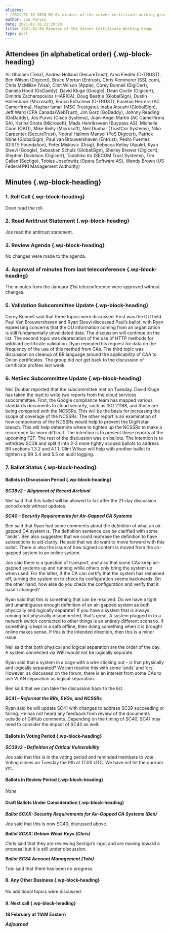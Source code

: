 ```yaml
---
aliases:
- /2021-02-18-2020-02-04-minutes-of-the-server-certificate-working-group/
author: Jos Purvis
date: 2021-02-18 22:29:20
title: 2021-02-04 Minutes of the Server Certificate Working Group
type: post
---
```


## Attendees (in alphabetical order) {.wp-block-heading}

Ali Gholami (Telia), Andrea Holland (SecureTrust), Arno Fiedler (D-TRUST), Ben Wilson (Digicert), Bruce Morton (Entrust), Chris Kemmerer (SSL.com), Chris McMillan (Visa), Clint Wilson (Apple), Corey Bonnell (DigiCert), Daniela Hood (GoDaddy), David Kluge (Google), Dean Coclin (Digicert), Dimitris Zacharopoulos (HARICA), Doug Beattie (GlobalSign), Dustin Hollenback (Microsoft), Enrico Entschew (D-TRUST), Eusebio Herrera (AC Camerfirma), Hazhar Ismail (MSC Trustgate), Inaba Atsushi (GlobalSign), Jeff Ward (CPA Canada/WebTrust), Jim Gorz (GoDaddy), Johnny Reading (GoDaddy), Jos Purvis (Cisco Systems), Juan-Angel Martin (AC Camerfirma SA), Karina Sirota (Microsoft), Mads Henriksveen (Buypass AS), Michelle Coon (OATI), Mike Reilly (Microsoft), Neil Dunbar (TrustCor Systems), Niko Carpenter (SecureTrust), Noorul Halimin Mansol (PoS Digicert), Patrick Nohe (GlobalSign), Paul van Brouwershaven (Entrust), Pedro Fuentes (OISTE Foundation), Peter Miskovic (Disig), Rebecca Kelley (Apple), Ryan Sleevi (Google), Sebastian Schulz (GlobalSign), Shelley Brewer (Digicert), Stephen Davidson (Digicert), Tadahiko Ito (SECOM Trust Systems), Tim Callan (Sectigo), Tobias Josefowitz (Opera Software AS), Wendy Brown (US Federal PKI Management Authority)

## Minutes {.wp-block-heading}

### 1. Roll Call {.wp-block-heading}

Dean read the roll.

### 2. Read Antitrust Statement {.wp-block-heading}

Jos read the antitrust statement.

### 3. Review Agenda {.wp-block-heading}

No changes were made to the agenda.

### 4. Approval of minutes from last teleconference {.wp-block-heading}

The minutes from the January 21st teleconference were approved without changes.

### 5. Validation Subcommittee Update {.wp-block-heading}

Corey Bonnell said that three topics were discussed. First was the OU field. Paul Van Brouwershaven and Ryan Sleevi discussed Paul’s ballot, with Ryan expressing concerns that the OU information coming from an organization is still fundamentally unvalidated data. The discussion will continue on the list. The second topic was deprecation of the use of HTTP methods for wildcard certificate validation. Ryan repeated his request for data on the frequency of the use of this method from CAs. The third topic was discussion on cleanup of BR language around the applicability of CAA to Onion certificates. The group did not get back to the discussion of certificate profiles last week.

### 6. NetSec Subcommittee Update {.wp-block-heading}

Neil Dunbar reported that the subcommittee met on Tuesday. David Kluge has taken the lead to write two reports from the cloud services subcommittee. First, the Google compliance team has mapped various standards documents to cloud security, such as ISO 21188, and those are being compared with the NCSSRs. This will be the basis for increasing the scope of coverage of the NCSSRs. The other report is an examination of how components of the NCSSRs would help to prevent the DigiNotar breach. This will help determine where to tighten up the NCSSRs to make a recurrence far more difficult. The intention is to present these reports at the upcoming F2F. The rest of the discussion was on ballots. The intention is to withdraw SC38 and split it into 2-3 more tightly scoped ballots to address BR sections 1.3.2 and 4.1.1. Clint WIlson will help with another ballot to tighten up BR 5.4 and 5.5 on audit logging.

### 7. Ballot Status {.wp-block-heading}

#### Ballots in Discussion Period {.wp-block-heading}

_**SC38v2 – Alignment of Record Archival**_

Neil said that this ballot will be allowed to fail after the 21-day discussion period ends without updates.

**_SC40 – Security Requirements for Air-Gapped CA Systems_**

Ben said that Ryan had some comments about the definition of what an air-gapped CA system is. The definition sentence can be clarified with some “ands”. Ben also suggested that we could rephrase the definition to have subsections to aid clarity. He said that we do want to move forward with this ballot. There is also the issue of how signed content is moved from the air-gapped system to an online system.

Jos said there is a question of transport, and also that some CAs keep air-gapped systems up and running while others only bring the system up when used. For the latter, If the CA can certify that the system has remained off, turning the system on to check its configuration seems backwards. On the other hand, how else do you check the configuration and verify that it hasn’t changed?

Ryan said that this is something that can be resolved. Do we have a tight and unambiguous enough definition of an air-gapped system as both physically and logically separate? If you have a system that is always running but physically disconnected, that’s great. A system plugged in to a network switch connected to other things is an entirely different scenario. If something is kept in a safe offline, then doing something when it is brought online makes sense. If this is the intended direction, then this is a minor issue.

Neil said that both physical and logical separation are the order of the day. A system connected via WiFi would not be logically separate.

Ryan said that a system in a cage with a wire sticking out – is that physically and logically separated? We can resolve this with some ‘ands’ and ‘ors’. However, as discussed on the forum, there is an interest from some CAs to use VLAN separation as logical separation.

Ben said that we can take the discussion back to the list.

**_SC41 – Reformat the BRs, EVGs, and NCSSRs_**

Ryan said he will update SC41 with changes to address SC39 succeeding or failing. He has not heard any feedback from review of the documents outside of GitHub comments. Depending on the timing of SC40, SC41 may need to consider the impact of SC40 as well.

#### Ballots in Voting Period {.wp-block-heading}

**_SC39v2 – Definition of Critical Vulnerability_**

Jos said that this is in the voting period and reminded members to vote. Voting closes on Tuesday the 9th at 17:00 UTC. We have not hit the quorum yet.

#### Ballots in Review Period {.wp-block-heading}

_None_

#### Draft Ballots Under Consideration {.wp-block-heading}

**_Ballot SCXX: Security Requirements for Air-Gapped CA Systems (Ben)_**

Jos said that this is now SC40, discussed above.

**_Ballot SCXX: Debian Weak Keys (Chris)_**

Chris said that they are reviewing Sectigo’s input and are moving toward a proposal but it is still under discussion.

**_Ballot SC34 Account Management (Tobi)_**

Tobi said that there has been no progress.

#### 8. Any Other Business {.wp-block-heading}

No additional topics were discussed.

#### 9. Next call {.wp-block-heading}

**18 February at 11AM Eastern**

**_Adjourned_**